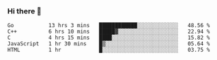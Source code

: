 ### Hi there 👋

<!--
**KLXLjun/KLXLjun** is a ✨ _special_ ✨ repository because its `README.md` (this file) appears on your GitHub profile.

Here are some ideas to get you started:

- 🔭 I’m currently working on ...
- 🌱 I’m currently learning ...
- 👯 I’m looking to collaborate on ...
- 🤔 I’m looking for help with ...
- 💬 Ask me about ...
- 📫 How to reach me: ...
- 😄 Pronouns: ...
- ⚡ Fun fact: ...
-->

<!--START_SECTION:waka-->
```text
Go           13 hrs 3 mins   ████████████░░░░░░░░░░░░░   48.56 % 
C++          6 hrs 10 mins   █████▓░░░░░░░░░░░░░░░░░░░   22.94 % 
C            4 hrs 15 mins   ████░░░░░░░░░░░░░░░░░░░░░   15.82 % 
JavaScript   1 hr 30 mins    █▒░░░░░░░░░░░░░░░░░░░░░░░   05.64 % 
HTML         1 hr            █░░░░░░░░░░░░░░░░░░░░░░░░   03.75 % 
```
<!--END_SECTION:waka-->
